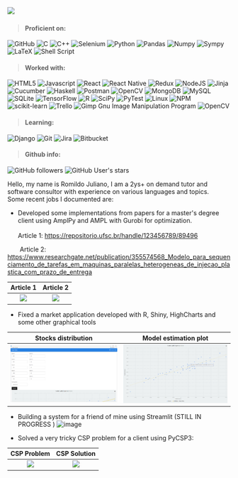 ![](https://komarev.com/ghpvc/?username=romildojuliano&color=blue)

> #### Proficient on:

![GitHub](https://img.shields.io/badge/-GitHub-181717?logo=github&style=flat)
![C](https://img.shields.io/badge/-C-black?logo=C&style=flat)
![C++](https://img.shields.io/badge/C++-blue.svg?style=flat&logo=c%2B%2B)
![Selenium](https://img.shields.io/badge/Selenium-white?style=flat&logo=selenium)
![Python](https://img.shields.io/badge/-Python-yellow?logo=python&style=flat)
![Pandas](https://img.shields.io/badge/-Pandas-150458?logo=pandas&style=flat)
![Numpy](https://img.shields.io/badge/-Numpy-013243?logo=numpy&style=flat)
![Sympy](https://img.shields.io/badge/-Sympy-3B5526?logo=sympy&style=flat)
![LaTeX](https://img.shields.io/badge/LaTeX-008080?logo=latex&style=flat)
![Shell Script](https://img.shields.io/badge/Shell_script-%23121011.svg?logo=gnu-bash&logoColor=white)
<!--![Java](https://img.shields.io/badge/Java-F7DF1E?logo=java&style=flat)-->


> #### Worked with:
![HTML5](https://img.shields.io/badge/-HTML5-E34F26?logo=html5&logoColor=white&style=flat)
![Javascript](https://img.shields.io/badge/-Javascript-061a06?logo=javascript&style=flat)
![React](https://img.shields.io/badge/-React-61DAFB?logo=react&logoColor=white&style=flat)
![React Native](https://img.shields.io/badge/React_Native-%2320232a.svg?logo=react)
![Redux](https://img.shields.io/badge/-Redux-61DAFB?logo=redux&logoColor=764ABC&style=flat)
![NodeJS](https://img.shields.io/badge/-NodeJS-339933?logo=node.js&logoColor=white&style=flat)
![Jinja](https://img.shields.io/badge/Jinja-B41717?style=flat&logo=jinja)
![Cucumber](https://img.shields.io/badge/Cucumber-white?style=flat&logo=cucumber)
![Haskell](https://img.shields.io/badge/-Haskell-5D4F85?logo=haskell&style=flat)
![Postman](https://img.shields.io/badge/-Postman-FF8c57?logo=postman&style=flat)
![OpenCV](https://img.shields.io/badge/-OpenCV-61DAFB?logo=opencv&logoColor=white&style=flat)
![MongoDB](https://img.shields.io/badge/-MongoDB-061a06?logo=mongodb&style=flat)
![MySQL](https://img.shields.io/badge/MySQL-%2300f.svg?logo=mysql&logoColor=white)
![SQLite](https://img.shields.io/badge/SQLite-%2307405e.svg?logo=sqlite&logoColor=white)
![TensorFlow](https://img.shields.io/badge/-TensorFlow-FF600F?logo=tensorflow&style=flat)
![R](https://img.shields.io/badge/-R-276DC3?logo=R&style=flat)
![SciPy](https://img.shields.io/badge/-SciPy-8AFAFF?logo=scipy&style=flat)
![PyTest](https://img.shields.io/badge/-Pytest-40bef7?logo=pytest&style=flat)
![Linux](https://img.shields.io/badge/-Linux-black?logo=linux&style=flat)
![NPM](https://img.shields.io/badge/-NPM-CB3837?logo=npm&style=flat)
![scikit-learn](https://img.shields.io/badge/scikit--learn-%23F7931E.svg?logo=scikit-learn&logoColor=white)
![Trello](https://img.shields.io/badge/Trello-%23026AA7.svg?logo=Trello&logoColor=white)
![Gimp Gnu Image Manipulation Program](https://img.shields.io/badge/Gimp-657D8B?logo=gimp&logoColor=FFFFFF)
![OpenCV](https://img.shields.io/badge/OpenCV-%23white.svg?logo=opencv&logoColor=white)

> #### Learning:
![Django](https://img.shields.io/badge/Django-092E20?style=flat&logo=django)
![Git](https://img.shields.io/badge/-Git-181717?logo=git&style=flat)
![Jira](https://img.shields.io/badge/-Jira-0052CC?logo=jira&style=flat)
![Bitbucket](https://img.shields.io/badge/-Bitbucket-0052CC?logo=bitbucket&style=flat)

> #### Github info:

![GitHub followers](https://img.shields.io/github/followers/romildojuliano?style=social)    ![GitHub User's stars](https://img.shields.io/github/stars/romildojuliano?style=social) 


Hello, my name is Romildo Juliano, I am a 2ys+ on demand tutor and software consultor with experience on various languages and topics.  
Some recent jobs I documented are: 

- Developed some implementations from papers for a master's degree client using AmplPy and AMPL with Gurobi for optimization.  
<br>Article 1: https://repositorio.ufsc.br/handle/123456789/89496

<!--
<div class="row">
  <div class="column">
    <img src="https://user-images.githubusercontent.com/33132257/214433369-09a6c19a-7702-4fd5-8cbd-2f69f3e38e25.png" width="480>
  </div>
</div>
-->
                                                                                                                            
&emsp;&emsp;Article 2: https://www.researchgate.net/publication/355574568_Modelo_para_sequenciamento_de_tarefas_em_maquinas_paralelas_heterogeneas_de_injecao_plastica_com_prazo_de_entrega

Article 1                  | Article 2  
:-------------------------:|:-------------------------:
![](https://user-images.githubusercontent.com/33132257/214433711-5e276327-7439-456e-879a-264470dd794d.png)  |  ![](https://user-images.githubusercontent.com/33132257/214433369-09a6c19a-7702-4fd5-8cbd-2f69f3e38e25.png)

<!--
<div class="row">
  <div class="column">
    <img src="https://user-images.githubusercontent.com/33132257/214433711-5e276327-7439-456e-879a-264470dd794d.png" width=480>
  </div>
  <div class="column">
    <img src="https://user-images.githubusercontent.com/33132257/214433369-09a6c19a-7702-4fd5-8cbd-2f69f3e38e25.png" width=480>
  </div>
</div>                                                                                                                            
-->
- Fixed a market application developed with R, Shiny, HighCharts and some other graphical tools 

Stocks distribution        | Model estimation plot  
:-------------------------:|:-------------------------:
![](https://github.com/romildojuliano/romildojuliano/blob/main/portfolio/shiny-1.png)  |  ![](https://github.com/romildojuliano/romildojuliano/blob/main/portfolio/shiny-2.png)

<!--
![](https://github.com/romildojuliano/romildojuliano/blob/main/portfolio/shiny-1.png)
![](https://github.com/romildojuliano/romildojuliano/blob/main/portfolio/shiny-2.png)
-->
- Building a system for a friend of mine using Streamlit (STILL IN PROGRESS )
![image](https://user-images.githubusercontent.com/33132257/214430277-dbdf8811-c936-4885-bb8b-f8ee3386ee69.png)

- Solved a very tricky CSP problem for a client using PyCSP3:

CSP Problem                | CSP Solution  
:-------------------------:|:-------------------------:
![](https://user-images.githubusercontent.com/33132257/214429607-7c368107-eb54-4831-973f-214d9b72100a.png)  |  ![](https://user-images.githubusercontent.com/33132257/214429829-9d1d44ce-a5a6-4777-9dd5-ba26836153f2.png)


